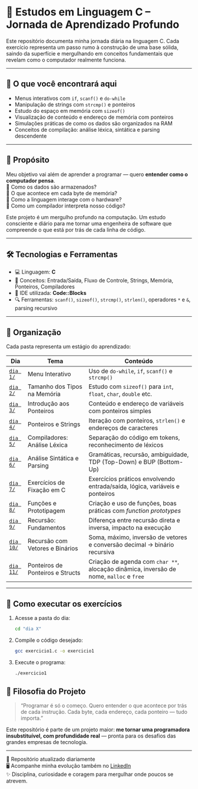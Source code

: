 # 🚀 Estudos em Linguagem C – Jornada de Aprendizado Profundo

Este repositório documenta minha jornada diária na linguagem C. Cada exercício representa um passo rumo à construção de uma base sólida, saindo da superfície e mergulhando em conceitos fundamentais que revelam como o computador realmente funciona.

---

## 📘 O que você encontrará aqui

- Menus interativos com `if`, `scanf()` e `do-while`
- Manipulação de strings com `strcmp()` e ponteiros
- Estudo do espaço em memória com `sizeof()`
- Visualização de conteúdo e endereço de memória com ponteiros
- Simulações práticas de como os dados são organizados na RAM
- Conceitos de compilação: análise léxica, sintática e parsing descendente

---

## 🎯 Propósito

Meu objetivo vai além de aprender a programar — quero **entender como o computador pensa**.  
📌 Como os dados são armazenados?  
📌 O que acontece em cada byte de memória?  
📌 Como a linguagem interage com o hardware?  
📌 Como um compilador interpreta nosso código?

Este projeto é um mergulho profundo na computação. Um estudo consciente e diário para me tornar uma engenheira de software que compreende o que está por trás de cada linha de código.

---

## 🛠️ Tecnologias e Ferramentas

- 💻 Linguagem: **C**
- 🧠 Conceitos: Entrada/Saída, Fluxo de Controle, Strings, Memória, Ponteiros, Compiladores
- 🧰 IDE utilizada: **Code::Blocks**
- 🔍 Ferramentas: `scanf()`, `sizeof()`, `strcmp()`, `strlen()`, operadores `*` e `&`, parsing recursivo

---

## 📁 Organização

Cada pasta representa um estágio do aprendizado:

| Dia     | Tema                            | Conteúdo                                                                 |
|---------|----------------------------------|--------------------------------------------------------------------------|
| [`dia 1/`](./dia%201) | Menu Interativo                 | Uso de `do-while`, `if`, `scanf()` e `strcmp()`                           |
| [`dia 2/`](./dia%202) | Tamanho dos Tipos na Memória   | Estudo com `sizeof()` para `int`, `float`, `char`, `double` etc.         |
| [`dia 3/`](./dia%203) | Introdução aos Ponteiros       | Conteúdo e endereço de variáveis com ponteiros simples                   |
| [`dia 4/`](./dia%204) | Ponteiros e Strings            | Iteração com ponteiros, `strlen()` e endereços de caracteres             |
| [`dia 5/`](./dia%205) | Compiladores: Análise Léxica   | Separação do código em tokens, reconhecimento de léxicos                 |
| [`dia 6/`](./dia%206) | Análise Sintática e Parsing    | Gramáticas, recursão, ambiguidade, TDP (Top-Down) e BUP (Bottom-Up)     |
| [`dia 7/`](./dia%207) | Exercícios de Fixação em C     | Exercícios práticos envolvendo entrada/saída, lógica, variáveis e ponteiros |
| [`dia 8/`](./dia%208)   | Funções e Prototipagem           | Criação e uso de funções, boas práticas com *function prototypes*        |
| [`dia 9/`](./dia%209)   | Recursão: Fundamentos            | Diferença entre recursão direta e inversa, impacto na execução           |
| [`dia 10/`](./dia%2010) | Recursão com Vetores e Binários  | Soma, máximo, inversão de vetores e conversão decimal → binário recursiva |
| [`dia 11/`](./dia%2011) | Ponteiros de Ponteiros e Structs | Criação de agenda com `char **`, alocação dinâmica, inversão de nome, `malloc` e `free` |


---

## 🚀 Como executar os exercícios

1. Acesse a pasta do dia:
   ```bash
   cd "dia X"
   ```
2. Compile o código desejado:
    ```bash
    gcc exercicio1.c -o exercicio1
    ```
3. Execute o programa:
    ```bash
    ./exercicio1
    ```

## 🌊 Filosofia do Projeto

> “Programar é só o começo. Quero entender o que acontece por trás de cada instrução. Cada byte, cada endereço, cada ponteiro — tudo importa.”

Este repositório é parte de um projeto maior: **me tornar uma programadora insubstituível, com profundidade real** — pronta para os desafios das grandes empresas de tecnologia.

---

📌 Repositório atualizado diariamente  
🖥️ Acompanhe minha evolução também no [LinkedIn](https://www.linkedin.com/in/munique-feitoza-77034b231)  
✨ Disciplina, curiosidade e coragem para mergulhar onde poucos se atrevem.
